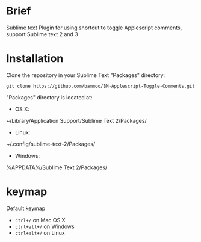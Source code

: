 # Brief

Sublime text Plugin for using shortcut to toggle Applescript comments, support Sublime text 2 and 3


# Installation

Clone the repository in your Sublime Text "Packages" directory:

```shell
git clone https://github.com/bammoo/BM-Applescript-Toggle-Comments.git
```


"Packages" directory is located at:

+ OS X:

~/Library/Application Support/Sublime Text 2/Packages/
   
+ Linux:

~/.config/sublime-text-2/Packages/

+ Windows:

%APPDATA%/Sublime Text 2/Packages/


# keymap

Default keymap

- `ctrl+/` on Mac OS X
- `ctrl+alt+/` on Windows
- `ctrl+alt+/` on Linux
